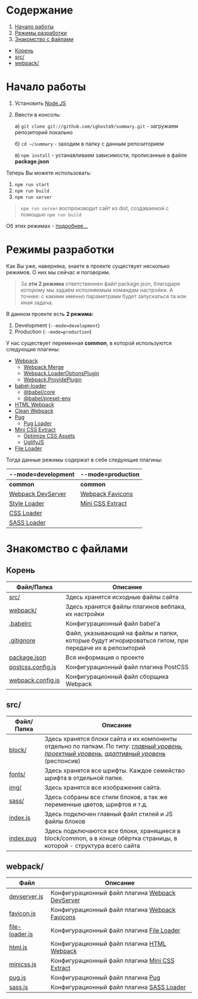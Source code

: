 Содержание
===

1. [Начало работы](#Начало-работы)
2. [Режимы разработки](#Режимы-разработки)
3. [Знакомство с файлами](#Знакомство-с-файлами)
  * [Корень](#Корень)
  * [src/](#src/)
  * [webpack/](#webpack/)


Начало работы
===

1. Установить [Node.JS](https://nodejs.org/en/)
2. Ввести в консоль: 
   
   а) `git clone git://github.com/ighosta9/summary.git` - загружаем репозиторий локально

   б) `cd ~/summary` - заходим в папку с данным репозиторием

   в) `npm install` - устанавливаем зависимости, прописанные в файле **package.json**

Теперь Вы можете использовать:
1. `npm run start`
2. `npm run build`
3. `npm run server`

> `npm run server` воспроизводит сайт из dist, создаваемой с помощью `npm run build`

Об этих режимах - [подробнее...](#Режимы-разработки)

Режимы разработки
===

Как Вы уже, наверняка, знаете в проекте существует несколько режимов. О них мы сейчас и поговорим.

> За **эти 2 режима** ответственнен файл package.json, благодаря которому мы задаём исполняемым командам настройки. А точнее: с какими именно параметрами будет запускаться та или иная задача.

В данном проекте есть **2 режима:**
1. Development (`--mode=development`)
2. Production (`--mode=production`)

У нас существует переменная **common**, в которой используются следующие плагины:

- [Webpack](https://webpack.js.org)
  - [Webpack Merge](https://webpack.js.org/guides/production/)
  - [Webpack.LoaderOptionsPlugin](https://webpack.js.org/plugins/loader-options-plugin)
  - [Webpack.ProvidePlugin](https://webpack.js.org/plugins/provide-plugin/)
- [babel-loader](https://babeljs.io/docs/en/)
  - [@babel/core](https://babeljs.io/docs/en/babel-core)
  - [@babel/preset-env](https://babeljs.io/docs/en/babel-preset-env)
- [HTML Webpack](https://webpack.js.org/plugins/html-webpack-plugin)
- [Clean Webpack](https://github.com/johnagan/clean-webpack-plugin)
- [Pug](https://pugjs.org)
  - [Pug Loader](https://github.com/pugjs/pug-loader)
- [Mini CSS Extract](https://webpack.js.org/plugins/mini-css-extract-plugin/)
  - [Optimize CSS Assets](https://webpack.js.org/plugins/mini-css-extract-plugin/)
  - [UglifyJS](https://github.com/webpack-contrib/uglifyjs-webpack-plugin)
- [File Loader](https://webpack.js.org/loaders/file-loader)


Тогда данные режимы содержат в себе следующие плагины:

| --mode=development | --mode=production |
| -- | -- |
| **common** | **common** |
| [Webpack DevServer](https://webpack.js.org/configuration/dev-server) | [Webpack Favicons](https://github.com/jantimon/favicons-webpack-plugin) |
| [Style Loader](https://webpack.js.org/loaders/style-loader) | [Mini CSS Extract](https://webpack.js.org/plugins/mini-css-extract-plugin/) |
| [CSS Loader](https://webpack.js.org/loaders/css-loader) | |
| [SASS Loader](https://webpack.js.org/loaders/sass-loader) | |

Знакомство с файлами
===

Корень
---

| Файл/Папка | Описание |
| - | - |
| [src/](https://github.com/ighosta9/Summary/tree/master/src) | Здесь хранятся исходные файлы сайта |
| [webpack/](https://github.com/ighosta9/Summary/tree/master/webpack) | Здесь хранятся файлы плагинов вебпака, их настройки |
| [.babelrc](https://github.com/ighosta9/Summary/blob/master/.babelrc) | Конфигурационный файл babel'а |
| [.gitignore](https://github.com/ighosta9/Summary/blob/master/.gitignore) | Файл, указывающий на файлы и папки, которые будут игнорироваться гитом, при передаче их в репозиторий |
| [package.json](https://github.com/ighosta9/Summary/blob/master/package.json) | Вся информация о проекте |
| [postcss.config.js](https://github.com/ighosta9/Summary/blob/master/postcss.config.js) | Конфигурационный файл плагина PostCSS |
| [webpack.config.js](https://github.com/ighosta9/Summary/blob/master/webpack.config.js) | Конфигурационный файл сборщика Webpack |

src/
---

| Файл/Папка | Описание |
| - | - |
| [block/](https://github.com/ighosta9/Summary/tree/master/src) | Здесь хранятся блоки сайта и их компоненты отдельно по папкам. По типу: *[главный уровень](https://github.com/ighosta9/Summary/tree/master/src/block/common), [проектный уровень](https://github.com/ighosta9/Summary/tree/master/src/block/project), [адаптивный уровень](https://github.com/ighosta9/Summary/tree/master/src/block/breakpoint)* (респонсив) |
| [fonts/](https://github.com/ighosta9/Summary/tree/master/src/fonts) | Здесь хранятся все шрифты. Каждое семейство шрифта в отдельной папке. |
| [img/](https://github.com/ighosta9/Summary/tree/master/src/img) | Здесь хранятся все изображения сайта. |
| [sass/](https://github.com/ighosta9/Summary/tree/master/src/sass) | Здесь собраны все стили блоков, а так же переменные цветов, шрифтов и т.д. |
| [index.js](https://github.com/ighosta9/Summary/blob/master/src/index.js) | Здесь подключен главный файл стилей и JS файлы блоков |
| [index.pug](https://github.com/ighosta9/Summary/blob/master/src/index.pug) | Здесь подключаются все блоки, хранящиеся в block/common, а в конце обёртка страницы, в которой - структура всего сайта |

webpack/
---

| Файл | Описание |
| - | - |
| [devserver.js](https://github.com/ighosta9/Summary/blob/master/webpack/devserver.js) | Конфигурационный файл плагина [Webpack DevServer](https://webpack.js.org/configuration/dev-server) |
| [favicon.js](https://github.com/ighosta9/Summary/blob/master/webpack/favicon.js) | Конфигурационный файл плагина [Webpack Favicons](https://github.com/jantimon/favicons-webpack-plugin) |
| [file-loader.js](https://github.com/ighosta9/Summary/blob/master/webpack/file-loader.js) | Конфигурационный файл плагина [File Loader](https://webpack.js.org/loaders/file-loader) |
| [html.js](https://github.com/ighosta9/Summary/blob/master/webpack/html.js) | Конфигурационный файл плагина [HTML Webpack](https://webpack.js.org/plugins/html-webpack-plugin) |
| [minicss.js](https://github.com/ighosta9/Summary/blob/master/webpack/minicss.js) | Конфигурационный файл плагина [Mini CSS Extract](https://webpack.js.org/plugins/mini-css-extract-plugin/) |
| [pug.js](https://github.com/ighosta9/Summary/blob/master/webpack/pug.js) | Конфигурационный файл плагина [Pug](https://pugjs.org) |
| [sass.js](https://github.com/ighosta9/Summary/blob/master/webpack/sass.js) | Конфигурационный файл плагина [SASS Loader](https://webpack.js.org/loaders/sass-loader) |
